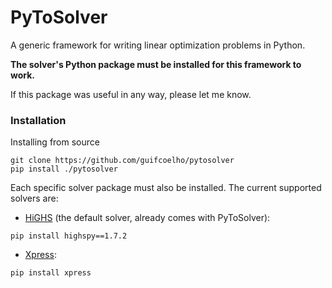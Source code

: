 # PyToSolver

A generic framework for writing linear optimization problems in Python.

**The solver's Python package must be installed for this framework to work.**

If this package was useful in any way, please let me know.

### Installation

Installing from source

```
git clone https://github.com/guifcoelho/pytosolver
pip install ./pytosolver
```

Each specific solver package must also be installed. The current supported solvers are:

- [HiGHS](https://github.com/ERGO-Code/HiGHS) (the default solver, already comes with PyToSolver):

```
pip install highspy==1.7.2
```

- [Xpress](https://pypi.org/project/xpress/):

```
pip install xpress
```
